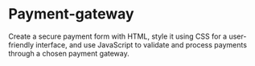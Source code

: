 # Payment-gateway
Create a secure payment form with HTML, style it using CSS for a user-friendly interface, and use JavaScript to validate and process payments through a chosen payment gateway.
